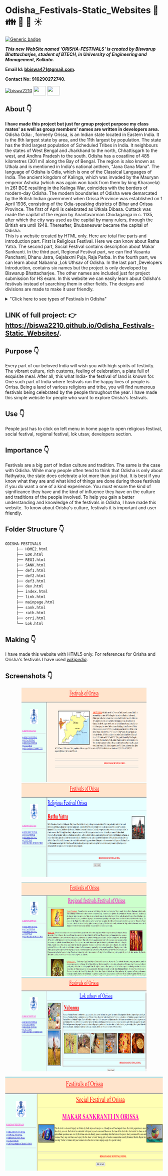 # Odisha_Festivals-Static_Websites :star_struck: :family: :man: :woman: :sunny:

[![Generic badge](https://img.shields.io/badge/advance-html5-red)](https://shields.io/) 

***This new WebSite named 'ORISHA-FESTIVALS' is created by Biswarup Bhattacharjee, student of BTECH, in University of Engineering and Management, Kolkata.***

**Email Id: bbiswa471@gmail.com.** 

**Contact No: 916290272740.** 

<p align="left">
<a href="https://www.facebook.com/profile.php?id=100070395300810" target="blank"><img align="center" src="https://cdn.jsdelivr.net/npm/simple-icons@3.0.1/icons/facebook.svg" alt="biswa2210" height="30" width="40" /></a>
<a href="https://instagram.com/biswarup2210" target="blank"><img align="center" src="https://cdn.jsdelivr.net/npm/simple-icons@3.0.1/icons/instagram.svg" alt="" height="30" width="40" /></a>
<a href="https://github.com/biswa2210/biswa2210" target="blank"><img align="center" src="https://cdn.jsdelivr.net/npm/simple-icons@3.0.1/icons/github.svg" alt="" height="30" width="40" /></a>
</p>

## About :point_down: 

<div align="justified">
     
**I have made this project but just for group project purpose my class mates' as well as group members' names are written in developers area.** Odisha Odia: , formerly Orissa, is an Indian state located in Eastern India. It is the 8th largest state by area, and the 11th largest by population. The state has the third largest population of Scheduled Tribes in India. It neighbours the states of West Bengal and Jharkhand to the north, Chhattisgarh to the west, and Andhra Pradesh to the south. Odisha has a coastline of 485 kilometres (301 mi) along the Bay of Bengal. The region is also known as Utkala and is mentioned in India's national anthem, "Jana Gana Mana". The language of Odisha is Odia, which is one of the Classical Languages of India.
The ancient kingdom of Kalinga, which was invaded by the Mauryan emperor Ashoka (which was again won back from them by king Kharavela) in 261 BCE resulting in the Kalinga War, coincides with the borders of modern-day Odisha. The modern boundaries of Odisha were demarcated by the British Indian government when Orissa Province was established on 1 April 1936, consisting of the Odia-speaking districts of Bihar and Orissa Province. The first of April is celebrated as Utkala Dibasa. Cuttack was made the capital of the region by Anantavarman Chodaganga in c. 1135, after which the city was used as the capital by many rulers, through the British era until 1948. Thereafter, Bhubaneswar became the capital of Odisha.<br>
This is a website created by HTML only. Here are total five parts and introduction part. First is Religious Festival. Here we can know about Ratha Yatra. The second part, Social Festival contains description about Makar Sankranti. In the third part, Regional Festival part, we can find Vasanta Panchami, Dhanu Jatra, Gajalaxmi Puja, Raja Parba. In the fourth part, we can learn about Nabanna ,Lok Uthsav of Odisha. In the last part ,Developers Introduction, contains six names but the project is only developed by Biswarup Bhattacharjee. The other names are included just for project submission for HS exam. In this website we can easily learn about Odisha's festivals instead of searching them in other fields. The designs and divisions are made to make it user friendly.
</div>
<details>
     <summary>
          "Click here to see types of Festivals in Odisha"
     </summary>
 - Religious Festival(Rath Yatra)<br>
 - Social Festival(Makar Sankranti)<br>
 - Regional Festival(Vasanta Panchami, Dhanu Jatra, Gajalaxmi puja, Raja parba)<br>
 - Lok Utsav(Nabanna)<br>
 </details>

## LINK of full project: :point_right: https://biswa2210.github.io/Odisha_Festivals-Static_Websites/. 

## Purpose :point_down:

<div align="justified">
     
Every part of our beloved India will wish you with high spirits of festivity. The vibrant culture, rich customs, feeling of celebration, a plate full of exquisite meal. After all, this what India- the festival of land is known for. One such part of India where festivals run the happy lives of people is Orrisa. Being a land of various religions and tribe, you will find numerous festivals being celebrated by the people throughout the year. I have made this simple website for people who want to explore Orisha's festivals.
</div>

## Use :point_down:

People just has to click on left menu in home page to open religious festival, social festival, regional festival, lok utsav, developers section.

## Importance :point_down:

<div align="justified">
     
Festivals are a big part of Indian culture and tradition. The same is the case with Odisha. While many people often tend to think that Odisha is only about Rathyatra, the state does celebrate a lot more than just that. It is best if you know what they are and what kind of things are done during those festivals if you do want a one of a kind experience. You must ensure the kind of significance they have and the kind of influence they have on the culture and traditions of the people involved. To help you gain a better understanding and knowledge of the festivals in Odisha, I have made this website. To know about Orisha's culture, festivals it is important and user friendly.
</div>

## Folder Structure :point_down:

```bash
ODISHA-FESTIVALS
     ├── HOME2.html
     ├── LOK.html
     ├── REGI.html
     ├── SANK.html
     ├── def1.html
     ├── def2.html
     ├── def3.html
     ├── dev.html
     ├── index.html
     ├── link.html
     ├── mainpage.html
     ├── sank.html
     ├── rath.html
     ├── orri.html
     └── Lok.html
 ```               
## Making :point_down:

I have made this website with HTML5 only. For references for Orisha and Orisha's festivals I have used *[wikipedia](https://en.wikipedia.org/wiki/Festivals_of_Odisha)*.

## Screenshots :point_down: 

<div align="center">
<a href="ori1.PNG"><img src="ori1.PNG" width="400" height= "300"></a> <a href="ori2.PNG"><img src="ori2.PNG" width="400" height= "300"></a>

<a href="ori3.PNG"><img src="ori3.PNG" width="400" height= "300"></a> <a href="ori4.PNG"><img src="ori4.PNG" width="400" height= "300"></a>

<a href="ori5.PNG"><img src="ori5.PNG" width="800" height= "300"></a>
</div>




